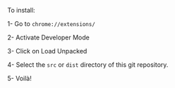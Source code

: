 To install:

1- Go to `chrome://extensions/`

2- Activate Developer Mode

3- Click on Load Unpacked

4- Select the `src` or `dist` directory of this git repository.

5- Voilà!
